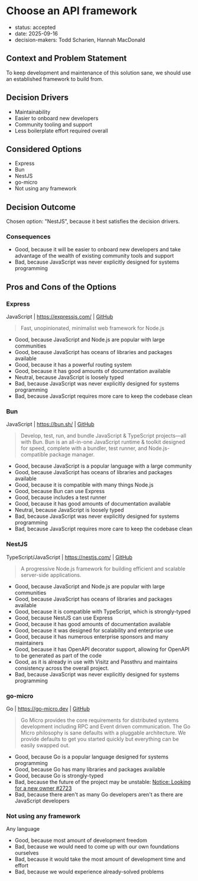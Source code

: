 [//]: # (bc-madr v0.1)
<!-- modified MADR 4.0.0 -->

# Choose an API framework

* status: accepted 
* date: 2025-09-16 
* decision-makers: Todd Scharien, Hannah MacDonald 


## Context and Problem Statement

To keep development and maintenance of this solution sane, we should use an established framework to build from.

## Decision Drivers

* Maintainability
* Easier to onboard new developers
* Community tooling and support
* Less boilerplate effort required overall

## Considered Options

* Express
* Bun
* NestJS
* go-micro
* Not using any framework

## Decision Outcome

Chosen option: "NestJS", because it best satisfies the decision drivers.

### Consequences

* Good, because it will be easier to onboard new developers and take advantage of the wealth of existing community tools and support
* Bad, because JavaScript was never explicitly designed for systems programming

## Pros and Cons of the Options

### Express

JavaScript | https://expressjs.com/ | [GitHub](https://github.com/expressjs/express)

> Fast, unopinionated, minimalist web framework for Node.js

* Good, because JavaScript and Node.js are popular with large communities
* Good, because JavaScript has oceans of libraries and packages available
* Good, because it has a powerful routing system
* Good, because it has good amounts of documentation available
* Neutral, because JavaScript is loosely typed
* Bad, because JavaScript was never explicitly designed for systems programming
* Bad, because JavaScript requires more care to keep the codebase clean

### Bun

JavaScript | https://bun.sh/ | [GitHub](https://github.com/oven-sh/bun)

> Develop, test, run, and bundle JavaScript & TypeScript projects—all with Bun. Bun is an all-in-one JavaScript runtime & toolkit designed for speed, complete with a bundler, test runner, and Node.js-compatible package manager.

* Good, because JavaScript is a popular language with a large community
* Good, because JavaScript has oceans of libraries and packages available
* Good, because it is compatible with many things Node.js
* Good, because Bun can use Express
* Good, because includes a test runner
* Good, because it has good amounts of documentation available
* Neutral, because JavaScript is loosely typed
* Bad, because JavaScript was never explicitly designed for systems programming
* Bad, because JavaScript requires more care to keep the codebase clean

### NestJS

TypeScript/JavaScript | https://nestjs.com/ | [GitHub](https://github.com/nestjs/nest)

> A progressive Node.js framework for building efficient and scalable server-side applications.

* Good, because JavaScript and Node.js are popular with large communities
* Good, because JavaScript has oceans of libraries and packages available
* Good, because it is compatible with TypeScript, which is strongly-typed
* Good, because NestJS can use Express
* Good, because it has good amounts of documentation available
* Good, because it was designed for scalability and enterprise use
* Good, because it has numerous enterprise sponsors and many maintainers
* Good, because it has OpenAPI decorator support, allowing for OpenAPI to be generated as part of the code
* Good, as it is already in use with Visitz and Passthru and maintains consistency across the overall project.
* Bad, because JavaScript was never explicitly designed for systems programming

### go-micro

Go | https://go-micro.dev | [GitHub](https://github.com/micro/go-micro)

> Go Micro provides the core requirements for distributed systems development including RPC and Event driven communication. The Go Micro philosophy is sane defaults with a pluggable architecture. We provide defaults to get you started quickly but everything can be easily swapped out.

* Good, because Go is a popular language designed for systems programming
* Good, because Go has many libraries and packages available
* Good, because Go is strongly-typed
* Bad, because the future of the project may be unstable: [Notice: Looking for a new owner #2723](https://github.com/micro/go-micro/issues/2723)
* Bad, because there aren't as many Go developers aren't as there are JavaScript developers

### Not using any framework

Any language

* Good, because most amount of development freedom
* Bad, because we would need to come up with our own foundations ourselves
* Bad, because it would take the most amount of development time and effort
* Bad, because we would experience already-solved problems
